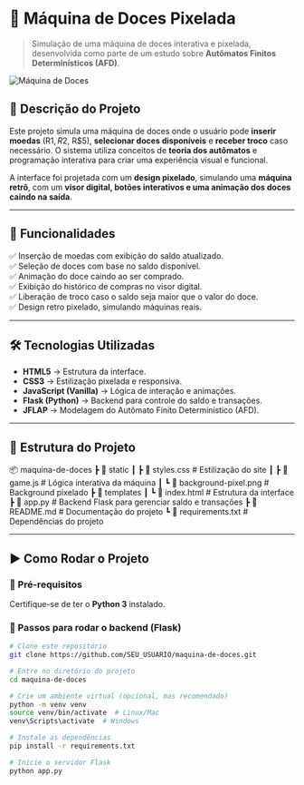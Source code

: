 # 🍬 Máquina de Doces Pixelada

> Simulação de uma máquina de doces interativa e pixelada, desenvolvida como parte de um estudo sobre **Autômatos Finitos Determinísticos (AFD)**.

![Máquina de Doces](static/machine-preview.png)

## 📌 Descrição do Projeto
Este projeto simula uma máquina de doces onde o usuário pode **inserir moedas** (R$1, R$2, R$5), **selecionar doces disponíveis** e **receber troco** caso necessário. O sistema utiliza conceitos de **teoria dos autômatos** e programação interativa para criar uma experiência visual e funcional.

A interface foi projetada com um **design pixelado**, simulando uma **máquina retrô**, com um **visor digital, botões interativos e uma animação dos doces caindo na saída**.

---

## 🚀 Funcionalidades
✅ Inserção de moedas com exibição do saldo atualizado.  
✅ Seleção de doces com base no saldo disponível.  
✅ Animação do doce caindo ao ser comprado.  
✅ Exibição do histórico de compras no visor digital.  
✅ Liberação de troco caso o saldo seja maior que o valor do doce.  
✅ Design retro pixelado, simulando máquinas reais.  

---

## 🛠 Tecnologias Utilizadas
- **HTML5** → Estrutura da interface.
- **CSS3** → Estilização pixelada e responsiva.
- **JavaScript (Vanilla)** → Lógica de interação e animações.
- **Flask (Python)** → Backend para controle do saldo e transações.
- **JFLAP** → Modelagem do Autômato Finito Determinístico (AFD).

---

## 📂 Estrutura do Projeto
📦 maquina-de-doces
┣ 📂 static
┃ ┣ 📜 styles.css  # Estilização do site
┃ ┣ 📜 game.js  # Lógica interativa da máquina
┃ ┗ 📜 background-pixel.png  # Background pixelado
┣ 📂 templates
┃ ┗ 📜 index.html  # Estrutura da interface
┣ 📜 app.py  # Backend Flask para gerenciar saldo e transações
┣ 📜 README.md  # Documentação do projeto
┗ 📜 requirements.txt  # Dependências do projeto

---

## ▶️ Como Rodar o Projeto

### 🔹 Pré-requisitos
Certifique-se de ter o **Python 3** instalado.

### 🔹 Passos para rodar o backend (Flask)
```sh
# Clone este repositório
git clone https://github.com/SEU_USUARIO/maquina-de-doces.git

# Entre no diretório do projeto
cd maquina-de-doces

# Crie um ambiente virtual (opcional, mas recomendado)
python -m venv venv
source venv/bin/activate  # Linux/Mac
venv\Scripts\activate  # Windows

# Instale as dependências
pip install -r requirements.txt

# Inicie o servidor Flask
python app.py
